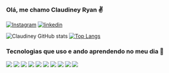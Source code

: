 ### Olá, me chamo Claudiney Ryan ✌️

[![Instagram](https://img.shields.io/badge/Instagram-E4405F?style=for-the-badge&logo=instagram&logoColor=white)](https://www.instagram.com/claudiney.ryan/)
[![linkedin](https://img.shields.io/badge/LinkedIn-0077B5?style=for-the-badge&logo=linkedin&logoColor=white)](https://www.linkedin.com/in/claudiney-ryan-59744b198/)

![Claudiney GitHub stats](https://github-readme-stats.vercel.app/api?username=claudiney63&show_icons=true&theme=dracula) 
[![Top Langs](https://github-readme-stats.vercel.app/api/top-langs/?username=claudiney63&layout=compact&langs_count=16&theme=dracula)](https://github.com/claudiney63/github-readme-stats)

### Tecnologias que uso e ando aprendendo no meu dia 🚀

<div>
<img src="https://img.shields.io/badge/HTML5-E34F26?style=for-the-badge&logo=html5&logoColor=white">
<img src="https://img.shields.io/badge/CSS3-1572B6?style=for-the-badge&logo=css3&logoColor=white">
<img src="https://img.shields.io/badge/JavaScript-F7DF1E?style=for-the-badge&logo=javascript&logoColor=black">
<img src="(https://img.shields.io/badge/React-20232A?style=for-the-badge&logo=react&logoColor=61DAFB">
<img src="https://img.shields.io/badge/Node.js-43853D?style=for-the-badge&logo=node.js&logoColor=white">
<img src="https://img.shields.io/badge/React-20232A?style=for-the-badge&logo=react&logoColor=61DAFB">
<img src="https://img.shields.io/badge/Python-3776AB?style=for-the-badge&logo=python&logoColor=white">
<img src="https://img.shields.io/badge/React_Native-20232A?style=for-the-badge&logo=react&logoColor=61DAFB">
<img src="https://img.shields.io/badge/Flutter-02569B?style=for-the-badge&logo=flutter&logoColor=white">
<img src="https://img.shields.io/badge/Django-092E20?style=for-the-badge&logo=django&logoColor=white">

</div>

